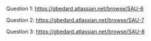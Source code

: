 
Question 1: 
https://gbedard.atlassian.net/browse/SAU-6

Question 2:
https://gbedard.atlassian.net/browse/SAU-7

Question 3:
https://gbedard.atlassian.net/browse/SAU-8